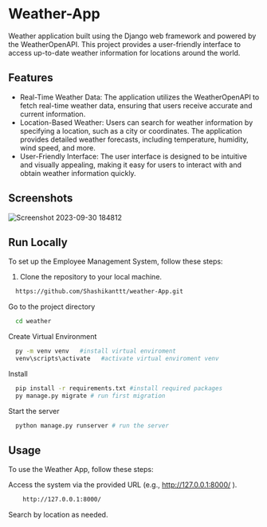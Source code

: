 
# Weather-App


Weather application built using the Django web framework and powered by the WeatherOpenAPI. This project provides a user-friendly interface to access up-to-date weather information for locations around the world.


## Features

- Real-Time Weather Data:  The application utilizes the WeatherOpenAPI to fetch real-time weather data, ensuring that users receive accurate and current information.
- Location-Based Weather:   Users can search for weather information by specifying a location, such as a city or coordinates. The application provides detailed weather forecasts, including temperature, humidity, wind speed, and more.
- User-Friendly Interface:  The user interface is designed to be intuitive and visually appealing, making it easy for users to interact with and obtain weather information quickly.



## Screenshots


![Screenshot 2023-09-30 184812](https://github.com/Shashikanttt/weather-App/assets/101270238/845158b3-1c93-4ca2-b1d4-7159b857ff85)


## Run Locally


To set up the Employee Management System, follow these steps:

1. Clone the repository to your local machine.



```bash
  https://github.com/Shashikanttt/weather-App.git
```

Go to the project directory

```bash
  cd weather
```

Create Virtual Environment

```bash
  py -m venv venv   #install virtual enviroment
  venv\scripts\activate   #activate virtual enviroment venv
```
Install

```bash
  pip install -r requirements.txt #install required packages
  py manage.py migrate # run first migration
```

Start the server

```bash
  python manage.py runserver # run the server
```


## Usage


To use the Weather App, follow these steps:

Access the system via the provided URL (e.g., http://127.0.0.1:8000/ ).



```bash
    http://127.0.0.1:8000/

```
Search  by location as needed.






